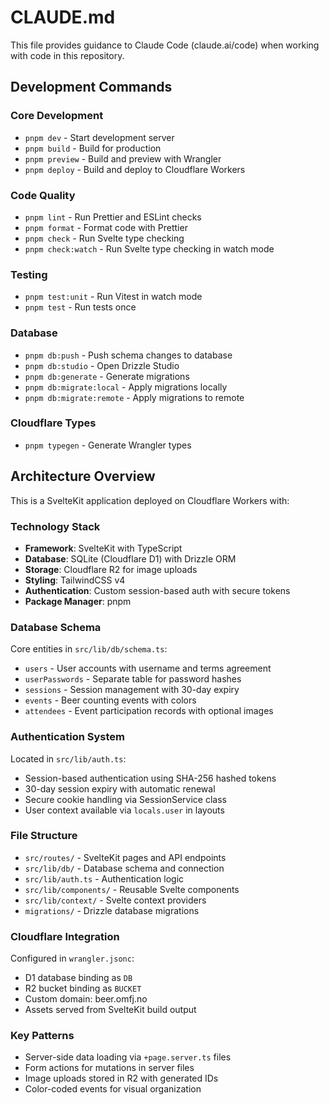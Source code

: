 # CLAUDE.md

This file provides guidance to Claude Code (claude.ai/code) when working with code in this repository.

## Development Commands

### Core Development
- `pnpm dev` - Start development server
- `pnpm build` - Build for production
- `pnpm preview` - Build and preview with Wrangler
- `pnpm deploy` - Build and deploy to Cloudflare Workers

### Code Quality
- `pnpm lint` - Run Prettier and ESLint checks
- `pnpm format` - Format code with Prettier
- `pnpm check` - Run Svelte type checking
- `pnpm check:watch` - Run Svelte type checking in watch mode

### Testing
- `pnpm test:unit` - Run Vitest in watch mode
- `pnpm test` - Run tests once

### Database
- `pnpm db:push` - Push schema changes to database
- `pnpm db:studio` - Open Drizzle Studio
- `pnpm db:generate` - Generate migrations
- `pnpm db:migrate:local` - Apply migrations locally
- `pnpm db:migrate:remote` - Apply migrations to remote

### Cloudflare Types
- `pnpm typegen` - Generate Wrangler types

## Architecture Overview

This is a SvelteKit application deployed on Cloudflare Workers with:

### Technology Stack
- **Framework**: SvelteKit with TypeScript
- **Database**: SQLite (Cloudflare D1) with Drizzle ORM
- **Storage**: Cloudflare R2 for image uploads
- **Styling**: TailwindCSS v4
- **Authentication**: Custom session-based auth with secure tokens
- **Package Manager**: pnpm

### Database Schema
Core entities in `src/lib/db/schema.ts`:
- `users` - User accounts with username and terms agreement
- `userPasswords` - Separate table for password hashes
- `sessions` - Session management with 30-day expiry
- `events` - Beer counting events with colors
- `attendees` - Event participation records with optional images

### Authentication System
Located in `src/lib/auth.ts`:
- Session-based authentication using SHA-256 hashed tokens
- 30-day session expiry with automatic renewal
- Secure cookie handling via SessionService class
- User context available via `locals.user` in layouts

### File Structure
- `src/routes/` - SvelteKit pages and API endpoints
- `src/lib/db/` - Database schema and connection
- `src/lib/auth.ts` - Authentication logic
- `src/lib/components/` - Reusable Svelte components
- `src/lib/context/` - Svelte context providers
- `migrations/` - Drizzle database migrations

### Cloudflare Integration
Configured in `wrangler.jsonc`:
- D1 database binding as `DB`
- R2 bucket binding as `BUCKET` 
- Custom domain: beer.omfj.no
- Assets served from SvelteKit build output

### Key Patterns
- Server-side data loading via `+page.server.ts` files
- Form actions for mutations in server files
- Image uploads stored in R2 with generated IDs
- Color-coded events for visual organization